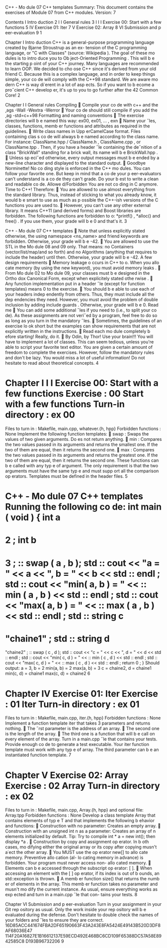 C++ - Mo dule 07
C++ templates
Summary:
This document contains the exercises of Module 07 from C++ modules.
Version: 7


Contents
I Intro duction
 2
I I General rules
 3
I I I Exercise 00: Start with a few functions
 5
IV Exercise 01: Iter
 7
V Exercise 02: Array
 8
VI Submission and p eer-evaluation
 9
1


Chapter I
Intro duction
C++ is a general-purpose programming language created by Bjarne Stroustrup as an ex-
tension of the C programming language, or "C with Classes" (source:
 Wikipedia
).
The goal of these mo dules is to intro duce you to
Ob ject-Oriented Programming
.
This will b e the starting p oint of your C++ journey. Many languages are recommended
to learn OOP. We decided to cho ose C++ since it's derived from your old friend C.
Because this is a complex language, and in order to keep things simple, your co de will
comply with the C++98 standard.
We are aware mo dern C++ is way di˙erent in a lot of asp ects. So if you want to
b ecome a pro˝cient C++ develop er, it's up to you to go further after the 42 Common
Core!
2


Chapter I I
General rules
Compiling

Compile your co de with
c++
and the ˛ags
-Wall -Wextra -Werror

Your co de should still compile if you add the ˛ag
-std=c++98
Formatting and naming conventions

The exercise directories will b e named this way:
ex00, ex01, ... , exn

Name your ˝les, classes, functions, memb er functions and attributes as required in
the guidelines.

Write class names in
Upp erCamelCase
format. Files containing clas s co de will
always b e named according to the class name. For instance:
ClassName.hpp
/
ClassName.h
,
ClassName.cpp
, or
ClassName.tpp
. Then, if you
have a header ˝le containing the de˝nition of a class "BrickWall" standing for a
brick wall, its name will b e
BrickWall.hpp
.

Unless sp eci˝ed otherwise, every output messages must b e ended by a new-line
character and displayed to the standard output.

Goodbye Norminette!
No co ding style is enforced in the C++ mo dules. You can
follow your favorite one. But keep in mind that a co de your p eer-evaluators can't
understand is a co de they can't grade. Do your b est to write a clean and readable
co de.
Allowe d/Forbidden
You are not co ding in C anymore. Time to C++! Therefore:

You are allowed to use almost everything from the standard library. Thus, instead
of sticking to what you already know, it would b e smart to use as much as p ossible
the C++-ish versions of the C functions you are used to.

However, you can't use any other external library. It means C++11 (and derived
forms) and
Boost
libraries are forbidden. The following functions are forbidden
to o:
*printf()
,
*alloc()
and
free()
. If you use them, your grade will b e 0 and
that's it.
3


C++ - Mo dule 07 C++ templates

Note that unless explicitly stated otherwise, the
using namespace <ns_name>
and
friend
keywords are forbidden. Otherwise, your grade will b e -42.

You are allowed to use the STL in the Mo dule 08 and 09 only.
That means:
no
Containers
(vector/list/map/and so forth) and no
Algorithms
(anything that
requires to include the
<algorithm>
header) until then. Otherwise, your grade will
b e -42.
A few design requirements

Memory leakage o ccurs in C++ to o. When you allo cate memory (by using the
new
keyword), you must avoid
memory leaks
.

From Mo dule 02 to Mo dule 09, your classes must b e designed in the
Ortho dox
Canonical Form, except when explicitely stated othe rwise
.

Any function implementation put in a header ˝le (except for function templates)
means 0 to the exercise.

You should b e able to use each of your headers indep endently from others. Thus,
they must include all the dep endencies they need. However, you must avoid the
problem of double inclusion by adding
include guards
. Otherwise, your grade will
b e 0.
Read me

You can add some additional ˝les if you need to (i.e., to split your co de). As these
assignments are not veri˝ed by a program, feel free to do so as long as you turn in
the mandatory ˝les.

Sometimes, the guidelines of an exercise lo ok short but the examples can show
requirements that are not explicitly written in the instructions.

Read each mo dule completely b efore starting! Really, do it.

By Odin, by Thor! Use your brain!!!
You will have to implement a lot of classes. This can seem tedious,
unless you're able to script your favorite text editor.
You are given a certain amount of freedom to complete the exercises.
However, follow the mandatory rules and don't be lazy. You would
miss a lot of useful information! Do not hesitate to read about
theoretical concepts.
4


Chapter I I I
Exercise 00: Start with a few
functions
Exercise : 00
Start with a few functions
Turn-in directory :
ex
00
=
Files to turn in :
Makefile, main.cpp, whatever.{h, hpp}
Forbidden functions :
None
Implement the following function templates:

swap
: Swaps the values of two given arguments. Do es not return anything.

min
: Compares the two values passed in its arguments and returns the smallest
one. If the two of them are equal, then it returns the second one.

max
: Compares the two values passed in its arguments and returns the greatest one.
If the two of them are equal, then it returns the second one.
These functions can b e called with any typ e of argument. The only requirement is
that the two arguments must have the same typ e and must supp ort all the comparison
op erators.
Templates must be defined in the header files.
5


C++ - Mo dule 07 C++ templates
Running the following co de:
int
main
(
void
)
 {
int
a
 =
 2
;
int
b
 =
 3
;
::
swap
(
 a
,
 b
 );
std
::
cout
 <<
 "a = "
 <<
 a
 <<
 ", b = "
 <<
 b
 <<
 std
::
endl
;
std
::
cout
 <<
 "min( a, b ) = "
 <<
 ::
min
(
 a
,
 b
 )
 <<
 std
::
endl
;
std
::
cout
 <<
 "max( a, b ) = "
 <<
 ::
max
(
 a
,
 b
 )
 <<
 std
::
endl
;
std
::
string
 c
 =
 "chaine1"
;
std
::
string
 d
 =
 "chaine2"
;
::
swap
(
c
,
 d
);
std
::
cout
 <<
 "c = "
 <<
 c
 <<
 ", d = "
 <<
 d
 <<
 std
::
endl
;
std
::
cout
 <<
 "min( c, d ) = "
 <<
 ::
min
(
 c
,
 d
 )
 <<
 std
::
endl
;
std
::
cout
 <<
 "max( c, d ) = "
 <<
 ::
max
(
 c
,
 d
 )
 <<
 std
::
endl
;
return
0
;
}
Should output:
a = 3, b = 2
min(a, b) = 2
max(a, b) = 3
c = chaine2, d = chaine1
min(c, d) = chaine1
max(c, d) = chaine2
6


Chapter IV
Exercise 01: Iter
Exercise : 01
Iter
Turn-in directory :
ex
01
=
Files to turn in :
Makefile, main.cpp, iter.{h, hpp}
Forbidden functions :
None
Implement a function template
iter
that takes 3 parameters and returns nothing.

The ˝rst parameter is the address of an array.

The second one is the length of the array.

The third one is a function that will b e call on every element of the array.
Turn in a
main.cpp
˝le that contains your tests. Provide enough co de to generate a
test executable.
Your
iter
function template must work with any typ e of array. The third parameter
can b e an instantiated function template.
7


Chapter V
Exercise 02: Array
Exercise : 02
Array
Turn-in directory :
ex
02
=
Files to turn in :
Makefile, main.cpp, Array.{h, hpp}
and optional file: Array.tpp
Forbidden functions :
None
Develop a class template
Array
that contains elements of typ e
T
and that implements
the following b ehavior and functions:

Construction with no parameter: Creates an empty array.

Construction with an unsigned int
n
as a parameter: Creates an array of
n
elements
initialized by default.
Tip: Try to compile
int * a = new int();
then display
*a
.

Construction by copy and assignment op erator. In b oth cases, mo difying either the
original array or its copy after copying musn't a˙ect the other array.

You MUST use the op erator
new[]
to allo cate memory. Preventive allo cation (al-
lo cating memory in advance) is forbidden. Your program must never access non-
allo cated memory.

Elements can b e accessed through the subscript op erator: [ ].

When accessing an element with the [ ] op erator, if its index is out of b ounds, an
std::exception
is thrown.

A memb er function
size()
that returns the numb er of elements in the array. This
memb er function takes no parameter and musn't mo dify the current instance.
As usual, ensure everything works as exp ected and turn in a
main.cpp
˝le that con-
tains your tests.
8


Chapter VI
Submission and p eer-evaluation
Turn in your assignment in your
Git
rep ository as usual. Only the work inside your
rep ository will b e evaluated during the defense. Don't hesitate to double check the
names of your folders and ˝les to ensure they are correct.
16D85ACC441674FBA2DF65190663F43A243E8FA5424E49143B520D3DF8AF68036E47
114F20A16827E1B16612137E59ECD492E468BC6CD109F65388DC57A58E8942585C8
D193B96732206
9
